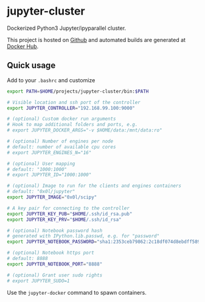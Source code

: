 # jupyter-cluster

Dockerized Python3 Jupyter/ipyparallel cluster.

This project is hosted on [Github](https://github.com/0x0L/jupyter-cluster) and automated builds are generated at [Docker Hub](https://hub.docker.com/r/0x0l).

## Quick usage

Add to your `.bashrc` and customize
```sh
export PATH=$HOME/projects/jupyter-cluster/bin:$PATH

# Visible location and ssh port of the controller
export JUPYTER_CONTROLLER="192.168.99.100:9000"

# (optional) Custom docker run arguments
# Hook to map additional folders and ports, e.g.
# export JUPYTER_DOCKER_ARGS="-v $HOME/data:/mnt/data:ro"

# (optional) Number of engines per node
# default: number of available cpu cores
# export JUPYTER_ENGINES_N="16"

# (optional) User mapping
# default: "1000:1000"
# export JUPYTER_ID="1000:1000"

# (optional) Image to run for the clients and engines containers
# default: "0x0l/jupyter"
export JUPYTER_IMAGE="0x0l/scipy"

# A key pair for connecting to the controller
export JUPYTER_KEY_PUB="$HOME/.ssh/id_rsa.pub"
export JUPYTER_KEY_PRV="$HOME/.ssh/id_rsa"

# (optional) Notebook password hash
# generated with IPython.lib.passwd, e.g. for "password"
export JUPYTER_NOTEBOOK_PASSWORD="sha1:2353ceb79862:2c18df074d8ebdff589dc37aa4d871c7b29a5caf"

# (optional) Notebook https port
# default: 8888
export JUPYTER_NOTEBOOK_PORT="8888"

# (optional) Grant user sudo rights
# export JUPYTER_SUDO=1
```

Use the `jupyter-docker` command to spawn containers.
